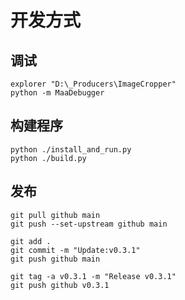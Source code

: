 # 开发方式

## 调试

``` shell
explorer "D:\_Producers\ImageCropper"
python -m MaaDebugger
```

## 构建程序

``` shell
python ./install_and_run.py
python ./build.py
```

## 发布

``` shell
git pull github main
git push --set-upstream github main

git add .
git commit -m "Update:v0.3.1"
git push github main

git tag -a v0.3.1 -m "Release v0.3.1"
git push github v0.3.1
```
